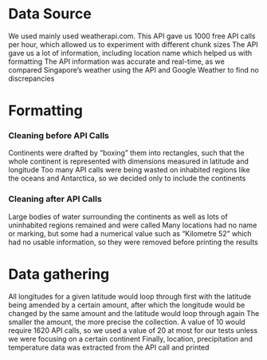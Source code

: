 # Data Source
We used  mainly used weatherapi.com.
This API gave us 1000 free API calls per hour, which allowed us to experiment with different chunk sizes
The API gave us a lot of information, including location name which helped us with formatting
The API information was accurate and real-time, as we compared Singapore’s weather using the API and Google Weather to find no discrepancies

# Formatting
### Cleaning before API Calls
Continents were drafted by “boxing” them into rectangles, such that the whole continent is represented with dimensions measured in latitude and longitude
Too many API calls were being wasted on inhabited regions like the oceans and Antarctica, so we decided only to include the continents
### Cleaning after API Calls
Large bodies of water surrounding the continents as well as lots of uninhabited regions remained and were called
Many locations had no name or marking, but some had a numerical value such as “Kilometre 52” which had no usable information, so they were removed before printing the results

# Data gathering
All longitudes for a given latitude would loop through first with the latitude being amended by a certain amount, after which the longitude would be changed by the same amount and the latitude would loop through again
The smaller the amount, the more precise the collection. A value of 10 would require 1620 API calls, so we used a value of 20 at most for our tests unless we were focusing on a certain continent
Finally, location, precipitation and temperature data was extracted from the API call and printed
